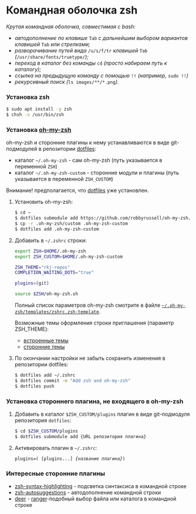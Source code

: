 # Командная оболочка zsh
*Крутая командная оболочка, совместимая с bash:*

* *автодополнение по клавише* `Tab` *c дальнейшим выбором вариантов клавишей* `Tab` *или стрелками;*
* *разворачивание путей вида* `/u/s/f/tr` *клавишей* `Tab` *(*`/usr/share/fonts/truetype/`*);*
* *переход в каталог без команды* `cd` *(просто набираем путь к каталогу);*
* *ссылка на предыдущую команду с помощью* `!!` *(например,* `sudo !!`*)*
* *рекурсивный поиск (*`ls images/**/*.png`*).*

### Установка zsh

```bash
$ sudo apt install -y zsh
$ chsh -s /usr/bin/zsh
```
### Установка [oh-my-zsh](https://github.com/robbyrussell/oh-my-zsh)

oh-my-zsh и сторонние плагины к нему устанавливаются в виде git-подмодулей
в репозитории [dotfiles](https://github.com/radimih/dotfiles):
* каталог `~/.oh-my-zsh` - сам oh-my-zsh (путь указывается в переменной `ZSH`)
* каталог `~/.oh-my-zsh-custom` - сторонние модули и плагины (путь указывается в переменной `ZSH_CUSTOM`)

Внимание! предполагается, что [dotfiles](/dotfiles.md) уже установлен.

1. Установить oh-my-zsh:
    ```bash
    $ cd ~
    $ dotfiles submodule add https://github.com/robbyrussell/oh-my-zsh.git .oh-my-zsh
    $ cp -r .oh-my-zsh/custom .oh-my-zsh-custom
    $ dotfiles add .oh-my-zsh-custom
    ```

1. Добавить в `~/.zshrc` строки:

    ```bash
    export ZSH=$HOME/.oh-my-zsh
    export ZSH_CUSTOM=$HOME/.oh-my-zsh-custom
    
    ZSH_THEME="rkj-repos"
    COMPLETION_WAITING_DOTS="true"
    
    plugins=(git)

    source $ZSH/oh-my-zsh.sh
    ```
  
    Полный список параметров oh-my-zsh смотрите в файле [`~/.oh-my-zsh/templates/zshrc.zsh-template`](https://github.com/robbyrussell/oh-my-zsh/blob/master/templates/zshrc.zsh-template).
    
    Возможные темы оформления строки приглашения (параметр ZSH_THEME):
    * [встроенные темы](https://github.com/robbyrussell/oh-my-zsh/wiki/themes)
    * [сторонние темы](https://github.com/robbyrussell/oh-my-zsh/wiki/External-themes)
    
1. По окончании настройки не забыть сохранить изменения в репозитории dotfiles:
    
    ```bash
    $ dotfiles add ~/.zshrc
    $ dotfiles commit -m "Add zsh and oh-my-zsh"
    $ dotfiles push
    ```

### Установка стороннего плагина, не входящего в oh-my-zsh

1. Добавить в каталог `$ZSH_CUSTOM/plugins` плагин в виде git-подмодуля репозитория `dotfiles`:

    ```bash
    $ cd $ZSH_CUSTOM/plugins
    $ dotfiles submodule add {URL репозитория плагина}
    ```
  
1. Активировать плагин в `~/.zshrc`:

    `plugins=( [plugins...] `*`{название плагина}`*`)`

### Интересные сторонние плагины

* [zsh-syntax-highlighting](https://github.com/zsh-users/zsh-syntax-highlighting) - подсветка синтаксиса в командной строке
* [zsh-autosuggestions](https://github.com/zsh-users/zsh-autosuggestions) - автодополнение командной строки
* [deer](https://github.com/radimih/HOWTOS/blob/master/apps/deer.md) - [ranger](http://www.nongnu.org/ranger/)-подобный выбор файла или каталога в командной строке
